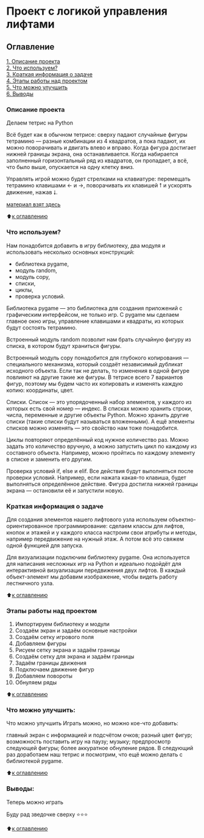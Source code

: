 # Проект с логикой управления лифтами

## Оглавление  
<a id = '0'></a>
<a href ="#1">1. Описание проекта</a><br>
<a href ="#2">2. Что используем?</a><br>
<a href ="#3">3. Краткая информация о задаче</a><br>
<a href ="#4">4. Этапы работы над проектом</a><br>
<a href ="#5">5. Что можно улучшить</a><br>
<a href ="#6">6. Выводы</a><br>

### Описание проекта    
<a id = '1'></a>
Делаем тетрис на Python

Всё будет как в обычном тетрисе: сверху падают случайные фигуры тетрамино — разные комбинации из 4 квадратов, а пока падают, их можно поворачивать и двигать влево и вправо. Когда фигура достигает нижней границы экрана, она останавливается. Когда набирается заполненный горизонтальный ряд из квадратов, он пропадает, а всё, что было выше, опускается на одну клетку вниз.

Управлять игрой можно будет стрелками на клавиатуре: перемещать тетрамино клавишами ← и →, поворачивать их клавишей ⭡ и ускорять движение, нажав ⭣.

[материал взят здесь](https://thecode.media/delaem-tetris-na-python/)

:arrow_up:<a href ="#0">к оглавлению</a>


### Что используем?    
<a id = '2'></a>
Нам понадобится добавить в игру библиотеку, два модуля и использовать несколько основных конструкций:

* библиотека pygame,
* модуль random,
* модуль copy,
* списки,
* циклы,
* проверка условий.


Библиотека pygame — это библиотека для создания приложений с графическим интерфейсом, не только игр. С pygame мы сделаем главное окно игры, управление клавишами и квадраты, из которых будут состоять тетрамино.

Встроенный модуль random позволит нам брать случайную фигуру из списка, в котором будут храниться фигуры.

Встроенный модуль copy понадобится для глубокого копирования — специального механизма, который создаёт независимый дубликат исходного объекта. Если так не делать, то изменения в одной фигуре повлияют на другие такие же фигуры. В тетрисе всего 7 вариантов фигур, поэтому мы будем часто их копировать и изменять каждую копию: координаты, цвет.

Списки. Список — это упорядоченный набор элементов, у каждого из которых есть свой номер — индекс. В списках можно хранить строки, числа, переменные и другие объекты Python. Можно хранить другие списки (такие списки будут называться вложенными). А ещё элементы списков можно изменять — это свойство нам тоже понадобится.

Циклы повторяют определённый код нужное количество раз. Можно задать это количество вручную, а можно запустить цикл по каждому из составного объекта. Например, можно пройтись по каждому элементу в списке и заменить его другим.

Проверка условий if, else и elif. Все действия будут выполняться после проверки условий. Например, если нажата какая-то клавиша, будет выполняться определённое действие. Фигура достигла нижней границы экрана — остановили её и запустили новую.


### Краткая информация о задаче
<a id = '3'></a>
Для создания элементов нашего лифтового узла используем объектно-ориентированное программирование: сделаем классы для лифтов, кнопок и этажей и у каждого класса настроим свои атрибуты и методы, например передвижение на нужный этаж. А потом всё это свяжем одной функцией для запуска.

Для визуализации подключим библиотеку pygame. Она используется для написания несложных игр на Python и идеально подойдёт для интерактивной визуализации передвижения двух лифтов. В каждый объект-элемент мы добавим изображение, чтобы видеть работу лестничного узла.

:arrow_up:<a href ="#0">к оглавлению</a>


### Этапы работы над проектом  
<a id = '4'></a>
1. Импортируем библиотеку и модули
2. Создаём экран и задаём основные настройки
3. Создаём сетку игрового поля
4. Добавляем фигуры
5. Рисуем сетку экрана и задаём границы
6. Создаём сетку для экрана и задаём границы
7. Задаём границы движения
8. Подключаем движение фигур
9. Добавляем повороты
10. Обнуляем ряды

:arrow_up:<a href ="#0">к оглавлению</a>


### Что можно улучшить:  
<a id = '5'></a>
Что можно улучшить
Играть можно, но можно кое-что добавить:

главный экран с информацией и подсчётом очков;
разный цвет фигур;
возможность поставить игру на паузу;
музыку;
предпросмотр следующей фигуры;
более аккуратное обнуление рядов.
В следующий раз доработаем наш тетрис и посмотрим, что ещё можно делать с библиотекой pygame.

:arrow_up:<a href ="#0">к оглавлению</a>


### Выводы:  
<a id = '6'></a>
Теперь можно играть

Буду рад зведочке сверху ⭐️⭐️⭐️

:arrow_up:<a href ="#0">к оглавлению</a>
